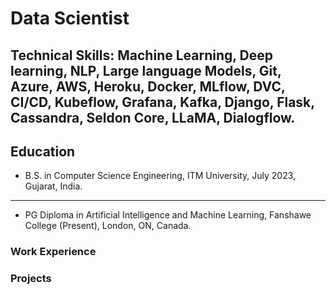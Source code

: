 # Data Scientist 

## Technical Skills: Machine Learning, Deep learning, NLP, Large language Models, Git, Azure, AWS, Heroku, Docker, MLflow, DVC, CI/CD, Kubeflow, Grafana, Kafka, Django, Flask, Cassandra, Seldon Core, LLaMA,  Dialogflow.


## Education 
- B.S. in Computer Science Engineering, ITM University, July 2023, Gujarat, India.
---
- PG Diploma in Artificial Intelligence and Machine Learning, Fanshawe College (Present), London, ON, Canada.

### Work Experience 
<!-- Add your work experience here -->

### Projects 
<!-- List your projects here -->
